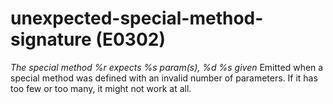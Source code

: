 # unexpected-special-method-signature (E0302)
*The special method %r expects %s param(s), %d %s given* Emitted when a
special method was defined with an invalid number of parameters. If it
has too few or too many, it might not work at all.

